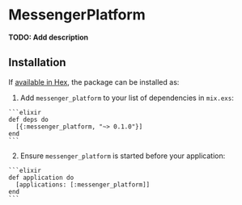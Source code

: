 # MessengerPlatform

**TODO: Add description**

## Installation

If [available in Hex](https://hex.pm/docs/publish), the package can be installed as:

  1. Add `messenger_platform` to your list of dependencies in `mix.exs`:

    ```elixir
    def deps do
      [{:messenger_platform, "~> 0.1.0"}]
    end
    ```

  2. Ensure `messenger_platform` is started before your application:

    ```elixir
    def application do
      [applications: [:messenger_platform]]
    end
    ```

